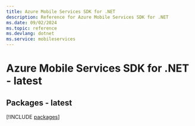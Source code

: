 ```yaml
---
title: Azure Mobile Services SDK for .NET
description: Reference for Azure Mobile Services SDK for .NET
ms.date: 09/02/2024
ms.topic: reference
ms.devlang: dotnet
ms.service: mobileservices
---
```

# Azure Mobile Services SDK for .NET - latest
## Packages - latest
[!INCLUDE [packages](mobile-services-index.md)]